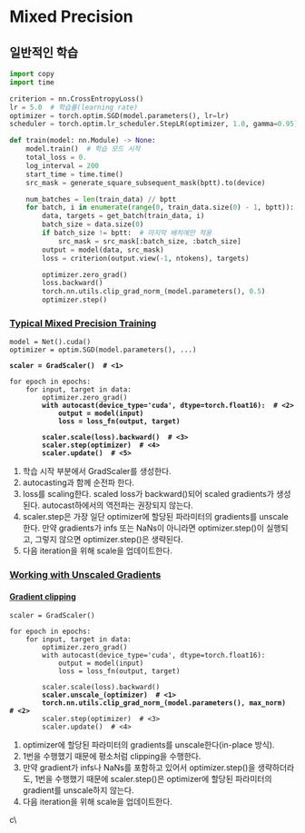 # Mixed Precision

## 일반적인 학습

```python
import copy
import time

criterion = nn.CrossEntropyLoss()
lr = 5.0  # 학습률(learning rate)
optimizer = torch.optim.SGD(model.parameters(), lr=lr)
scheduler = torch.optim.lr_scheduler.StepLR(optimizer, 1.0, gamma=0.95)

def train(model: nn.Module) -> None:
    model.train()  # 학습 모드 시작
    total_loss = 0.
    log_interval = 200
    start_time = time.time()
    src_mask = generate_square_subsequent_mask(bptt).to(device)

    num_batches = len(train_data) // bptt
    for batch, i in enumerate(range(0, train_data.size(0) - 1, bptt)):
        data, targets = get_batch(train_data, i)
        batch_size = data.size(0)
        if batch_size != bptt:  # 마지막 배치에만 적용
            src_mask = src_mask[:batch_size, :batch_size]
        output = model(data, src_mask)
        loss = criterion(output.view(-1, ntokens), targets)

        optimizer.zero_grad()
        loss.backward()
        torch.nn.utils.clip_grad_norm_(model.parameters(), 0.5)
        optimizer.step()
```



### [Typical Mixed Precision Training](https://pytorch.org/docs/stable/notes/amp\_examples.html#id2)

<pre class="language-python"><code class="lang-python">model = Net().cuda()
optimizer = optim.SGD(model.parameters(), ...)

<strong>scaler = GradScaler()  # &#x3C;1>
</strong>
for epoch in epochs:
    for input, target in data:
        optimizer.zero_grad()
<strong>        with autocast(device_type='cuda', dtype=torch.float16):  # &#x3C;2>
</strong><strong>            output = model(input)
</strong><strong>            loss = loss_fn(output, target)
</strong>
<strong>        scaler.scale(loss).backward()  # &#x3C;3>
</strong><strong>        scaler.step(optimizer)  # &#x3C;4>
</strong><strong>        scaler.update()  # &#x3C;5>
</strong></code></pre>

1. 학습 시작 부분에서 GradScaler를 생성한다.
2. autocasting과 함께 순전파 한다.
3. loss를 scaling한다. scaled loss가 backward()되어 scaled gradients가 생성된다. autocast하에서의 역전파는 권장되지 않는다.
4. scaler.step은 가장 일단 optimizer에 할당된 파라미터의 gradients를 unscale한다. 만약 gradients가 infs 또는 NaNs이 아니라면 optimizer.step()이 실행되고, 그렇지 않으면 optimizer.step()은 생략된다.
5. 다음 iteration을 위해 scale을 업데이트한다.

### [Working with Unscaled Gradients](https://pytorch.org/docs/stable/notes/amp\_examples.html#id3)

#### [Gradient clipping](https://pytorch.org/docs/stable/notes/amp\_examples.html#id4)

<pre class="language-python" data-overflow="wrap"><code class="lang-python">scaler = GradScaler()

for epoch in epochs:
    for input, target in data:
        optimizer.zero_grad()
        with autocast(device_type='cuda', dtype=torch.float16):
            output = model(input)
            loss = loss_fn(output, target)
            
        scaler.scale(loss).backward()
<strong>        scaler.unscale_(optimizer)  # &#x3C;1>
</strong><strong>        torch.nn.utils.clip_grad_norm_(model.parameters(), max_norm)  # &#x3C;2>
</strong>        scaler.step(optimizer)  # &#x3C;3>
        scaler.update()  # &#x3C;4>
</code></pre>

1. optimizer에 할당된 파라미터의 gradients를 unscale한다(in-place 방식).
2. 1번을 수행했기 때문에 평소처럼 clipping을 수행한다.
3. 만약 gradient가 infs나 NaNs를 포함하고 있어서 optimizer.step()을 생략하더라도, 1번을 수행했기 때문에 scaler.step()은 optimizer에 할당된 파라미터의 gradient를 unscale하지 않는다.
4. 다음 iteration을 위해 scale을 업데이트한다.











c\
